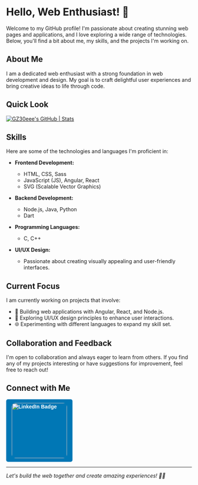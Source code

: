 # Hello, Web Enthusiast! 👋

Welcome to my GitHub profile! I'm passionate about creating stunning web pages and applications, and I love exploring a wide range of technologies. Below, you'll find a bit about me, my skills, and the projects I'm working on.

## About Me

I am a dedicated web enthusiast with a strong foundation in web development and design. My goal is to craft delightful user experiences and bring creative ideas to life through code.

## Quick Look
[![GZ30eee's GitHub | Stats](https://stats.quine.sh/GZ30eee/github?theme=dark)](https://quine.sh?utm_source=widgets&utm_campaign=GZ30eee)

## Skills

Here are some of the technologies and languages I'm proficient in:

- **Frontend Development:**
  - HTML, CSS, Sass
  - JavaScript (JS), Angular, React
  - SVG (Scalable Vector Graphics)

- **Backend Development:**
  - Node.js, Java, Python
  - Dart

- **Programming Languages:**
  - C, C++

- **UI/UX Design:**
  - Passionate about creating visually appealing and user-friendly interfaces.

## Current Focus

I am currently working on projects that involve:

- 🚀 Building web applications with Angular, React, and Node.js.
- 🎨 Exploring UI/UX design principles to enhance user interactions.
- 🌐 Experimenting with different languages to expand my skill set.

## Collaboration and Feedback

I'm open to collaboration and always eager to learn from others. If you find any of my projects interesting or have suggestions for improvement, feel free to reach out!

## Connect with Me

<a href="https://www.linkedin.com/in/ghanshyamsinh-zala-1a1b9924b" target="_blank" style="display: inline-block; background-color: #0077b5; color: white; padding: 10px 15px; border-radius: 5px;">
    <img src="https://img.shields.io/badge/LinkedIn-0077b5?style=for-the-badge&logo=LinkedIn&logoColor=white&labelColor=0077b5&color=white" alt="LinkedIn Badge" style="width: 150px; border-radius: 10px; text-decoration: none; font-family: 'Arial', sans-serif; font-size: 14px; font-weight: bold;">
</a>

---

*Let's build the web together and create amazing experiences! 🚀✨*

